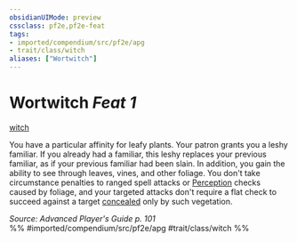 ```yaml
---
obsidianUIMode: preview
cssclass: pf2e,pf2e-feat
tags:
- imported/compendium/src/pf2e/apg
- trait/class/witch
aliases: ["Wortwitch"]
---
```

# Wortwitch  *Feat 1*  
[witch](rules/traits/witch-apg.md)  


You have a particular affinity for leafy plants. Your patron grants you a leshy familiar. If you already had a familiar, this leshy replaces your previous familiar, as if your previous familiar had been slain. In addition, you gain the ability to see through leaves, vines, and other foliage. You don't take circumstance penalties to ranged spell attacks or [Perception](../skills.md#Perception) checks caused by foliage, and your targeted attacks don't require a flat check to succeed against a target [concealed](conditions.md#Concealed) only by such vegetation.

*Source: Advanced Player's Guide p. 101*  
%% #imported/compendium/src/pf2e/apg #trait/class/witch %%